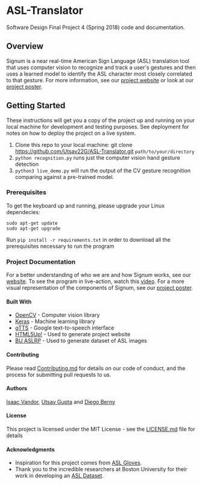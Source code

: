 # ASL-Translator
Software Design Final Project 4 (Spring 2018) code and documentation.

## Overview
Signum is a near real-time American Sign Language (ASL) translation tool that uses computer vision to recognize and track a user's gestures and then uses a learned model to identify the ASL character most closely correlated to that gesture. For more information, see our [project website](https://utsav22g.github.io/ASL-Translator/) or look at our [project poster](https://github.com/Utsav22G/ASL-Translator/blob/master/Project%20Documentation/Signum_Final_Poster.pdf).

## Getting Started

These instructions will get you a copy of the project up and running on your local machine for development and testing purposes. See deployment for notes on how to deploy the project on a live system.

1. Clone this repo to your local machine: git clone https://github.com/Utsav22G/ASL-Translator.git `path/to/your/directory`
2. `python recognition.py` runs just the computer vision hand gesture detection
3. `python3 live_demo.py` will run the output of the CV gesture recognition comparing against a pre-trained model.

### Prerequisites

To get the keyboard up and running, please upgrade your Linux dependecies:
```
sudo apt-get update
sudo apt-get upgrade
```

Run `pip install -r requirements.txt` in order to download all the prerequisites necessary to run the program

### Project Documentation

For a better understanding of who we are and how Signum works, see our [website](https://utsav22g.github.io/ASL-Translator/). To see the program in live-action, watch this [video](https://www.youtube.com/watch?v=yB_AGuRj0Zg). For a more visual representation of the components of Signum, see our [project poster](https://github.com/Utsav22G/ASL-Translator/blob/master/Project%20Documentation/Signum_Final_Poster.pdf).

#### Built With

* [OpenCV](https://opencv.org/) - Computer vision library
* [Keras](https://keras.io) - Machine learning library
* [gTTS](http://gtts.readthedocs.io/en/latest/) - Google text-to-speech interface
* [HTML5Up!](https://html5up.net/) - Used to generate project website
* [BU ASLRP](https://www.bu.edu/asllrp/) - Used to generate dataset of ASL images

#### Contributing

Please read [Contributing.md](Contributing.md) for details on our code of conduct, and the process for submitting pull requests to us.

#### Authors
[Isaac Vandor](http://isaacvandor.com/), [Utsav Gupta](http://github.com/Utsav22G/) and [Diego Berny](https://github.com/dberny)

#### License

This project is licensed under the MIT License - see the [LICENSE.md](LICENSE.md) file for details

#### Acknowledgments

* Inspiration for this project comes from [ASL Gloves](http://www.olin.edu/news-events/2016/asl-gloves/).
* Thank you to the incredible researchers at Boston University for their work in developing an [ASL Dataset](https://www.bu.edu/asllrp/).
